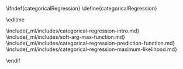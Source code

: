 \ifndef{categoricalRegression}
\define{categoricalRegression}

\editme

\include{_ml/includes/categorical-regression-intro.md}
\include{_ml/includes/soft-arg-max-function.md}
\include{_ml/includes/categorical-regression-prediction-function.md}
\include{_ml/includes/categorical-regression-maximum-likelihood.md}

\endif
